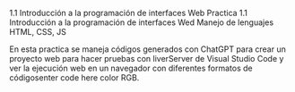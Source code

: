 1.1 Introducción a la programación de interfaces Web
Practica 1.1 Introducción a la programación de interfaces Wed
Manejo de lenguajes HTML, CSS, JS

En esta practica se maneja códigos generados con ChatGPT para crear un proyecto web para hacer pruebas con liverServer de Visual Studio Code y ver la ejecución web en un navegador con diferentes formatos de códigosenter code here color RGB.
